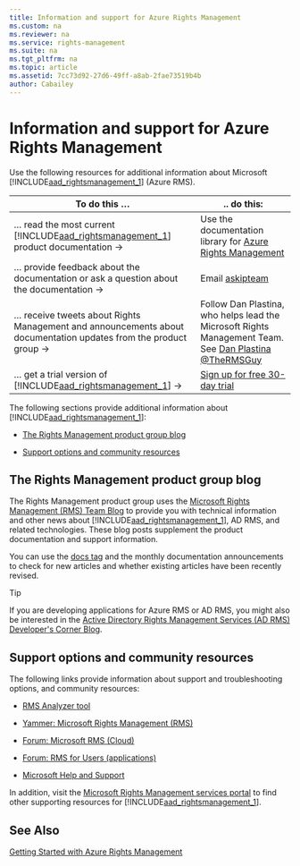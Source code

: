 ```yaml
---
title: Information and support for Azure Rights Management
ms.custom: na
ms.reviewer: na
ms.service: rights-management
ms.suite: na
ms.tgt_pltfrm: na
ms.topic: article
ms.assetid: 7cc73d92-27d6-49ff-a8ab-2fae73519b4b
author: Cabailey
---
```

# Information and support for Azure Rights Management
Use the following resources for additional information about Microsoft [!INCLUDE[aad_rightsmanagement_1](./includes/aad_rightsmanagement_1_md.md)] (Azure RMS).

|To do this …|.. do this:|
|----------------|---------------|
|… read the most current [!INCLUDE[aad_rightsmanagement_1](./includes/aad_rightsmanagement_1_md.md)] product documentation →|Use the  documentation library for  [Azure Rights Management](azure-rights-management.md)|
|… provide feedback about the documentation or ask a question about the documentation →|Email [askipteam](mailto:%20askipteam@microsoft.com?subject=Documentation%20feedback)|
|… receive tweets about Rights Management and announcements about documentation updates from the product group →|Follow Dan Plastina, who helps lead the Microsoft Rights Management Team. See [Dan Plastina @TheRMSGuy](https://twitter.com/TheRMSGuy)|
|… get a trial version of [!INCLUDE[aad_rightsmanagement_1](./includes/aad_rightsmanagement_1_md.md)] →|[Sign up for free 30-day trial](https://portal.microsoftonline.com/Signup/MainSignUp15.aspx?&amp;OfferId=A43415D3-404C-4df3-B31B-AAD28118A778&amp;dl=RIGHTSMANAGEMENT&amp;ali=1)|
The following sections provide additional information about [!INCLUDE[aad_rightsmanagement_1](./includes/aad_rightsmanagement_1_md.md)]:


-   [The Rights Management product group blog](information-and-support-for-azure-rights-management.md#BKMK_ProductGroupBlog)

-   [Support options and community resources](information-and-support-for-azure-rights-management.md#BKMK_SupportOptions)


## <a name="BKMK_ProductGroupBlog"></a>The Rights Management product group blog
The Rights Management product group uses the [Microsoft Rights Management (RMS) Team Blog](http://blogs.technet.com/b/rms/) to provide you with technical information and other news about [!INCLUDE[aad_rightsmanagement_1](./includes/aad_rightsmanagement_1_md.md)], AD RMS, and related technologies. These blog posts supplement the product documentation and support information.

You can use the [docs tag](http://blogs.technet.com/b/rms/archive/tags/docs/) and the monthly documentation announcements to check for new articles and whether existing articles have been recently revised.

> [!TIP]
> If you are developing applications for Azure RMS or AD RMS, you might also be interested in the [Active Directory Rights Management Services (AD RMS) Developer's Corner Blog](http://blogs.msdn.com/b/rms/).

## <a name="BKMK_SupportOptions"></a>Support options and community resources
The following links provide information about support and troubleshooting options, and community resources:

-   [RMS Analyzer tool](http://www.microsoft.com/en-us/download/details.aspx?id=46437)

-   [Yammer: Microsoft Rights Management (RMS)](http://www.yammer.com/AskIPTeam)

-   [Forum: Microsoft RMS (Cloud)](https://social.technet.microsoft.com/Forums/en-US/home?forum=rmscloud)

-   [Forum: RMS for Users (applications)](https://social.technet.microsoft.com/Forums/en-US/home?forum=rmsapps)

-   [Microsoft Help and Support](http://go.microsoft.com/fwlink/?LinkId=243064)

In addition, visit the [Microsoft Rights Management services portal](http://www.microsoft.com/rms) to find other supporting resources for [!INCLUDE[aad_rightsmanagement_1](./includes/aad_rightsmanagement_1_md.md)].

## See Also
[Getting Started with Azure Rights Management](getting-started-with-azure-rights-management.md)

